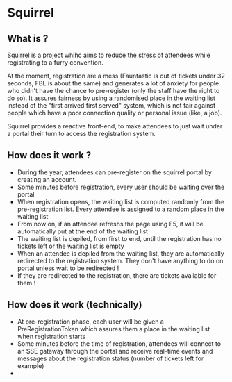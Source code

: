 # Squirrel

## What is ?

Squirrel is a project whihc aims to reduce the stress of attendees while registrating to a furry convention. 

At the moment, registration are a mess (Fauntastic is out of tickets under 32 seconds, FBL is about the same) and generates a lot of anxiety for people who didn't have the chance to pre-register (only the staff have the right to do so). It assures fairness by using a randomised place in the waiting list instead of the "first arrived first served" system, which is not fair against people which have a poor connection quality or personal issue (like, a job).

Squirrel provides a reactive front-end, to make attendees to just wait under a portal their turn to access the registration system.

## How does it work ?

- During the year, attendees can pre-register on the squirrel portal by creating an account. 
- Some minutes before registration, every user should be waiting over the portal
- When registration opens, the waiting list is computed randomly from the pre-registration list. Every attendee is assigned to a random place in the waiting list
- From now on, if an attendee refreshs the page using F5, it will be automatically put at the end of the waiting list
- The waiting list is depiled, from first to end, until the registration has no tickets left or the waiting list is empty
- When an attendee is depiled from the waiting list, they are automatically redirected to the registration system. They don't have anything to do on portal unless wait to be redirected !
- If they are redirected to the registration, there are tickets available for them !

## How does it work (technically)

- At pre-registration phase, each user will be given a PreRegistrationToken which assures them a place in the waiting list when registration starts
- Some minutes before the time of registration, attendees will connect to an SSE gateway through the portal and receive real-time events and messages about the registration status (number of tickets left for example)
- 